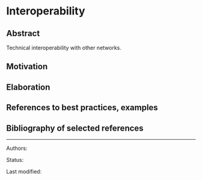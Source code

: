 # Interoperability

## Abstract
Technical interoperability with other networks.

## Motivation

## Elaboration

## References to best practices, examples

## Bibliography of selected references

***

Authors: 

Status:  

Last modified: